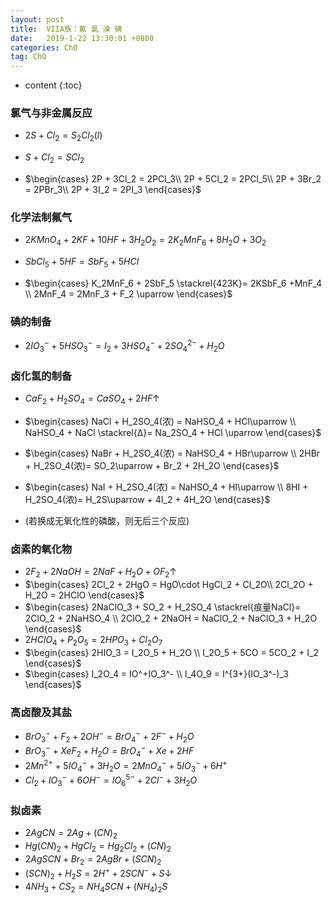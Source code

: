 ```yaml
---
layout: post
title:  VIIA族：氟 氯 溴 碘
date:   2019-1-22 13:30:01 +0800
categories: ChO
tag: ChO
---
```


* content
{:toc}


### 氯气与非金属反应

* $2S + Cl_2 = S_2Cl_2(l)$

* $S + Cl_2 = SCl_2​$

* $\begin{cases}
  2P + 3Cl_2 = 2PCl_3\\
  2P + 5Cl_2 = 2PCl_5\\
  2P + 3Br_2 = 2PBr_3\\
  2P + 3I_2 = 2PI_3
  \end{cases}​$

### 化学法制氟气

* $2KMnO_4 + 2KF +10HF +3H_2O_2 = 2K_2MnF_6 + 8H_2O + 3O_2$

* $SbCl_5 + 5HF = SbF_5 + 5HCl$

* $\begin{cases}
  K_2MnF_6 + 2SbF_5 \stackrel{423K}= 2KSbF_6 +MnF_4 \\
  2MnF_4 = 2MnF_3 + F_2 \uparrow
  \end{cases}​$

### 碘的制备

* $2IO_3^- + 5HSO_3^- = I_2 + 3HSO_4^- + 2SO_4^{2-}  + H_2O$

### 卤化氢的制备

* $CaF_2 + H_2SO_4 = CaSO_4 + 2HF \uparrow$
* $\begin{cases} NaCl + H_2SO_4(浓) = NaHSO_4 + HCl\uparrow \\ NaHSO_4 + NaCl \stackrel{Δ}= Na_2SO_4 + HCl \uparrow \end{cases}$
* $\begin{cases} NaBr + H_2SO_4(浓) = NaHSO_4 + HBr\uparrow \\ 2HBr + H_2SO_4(浓)= SO_2\uparrow + Br_2 + 2H_2O \end{cases}​$
* $\begin{cases} NaI + H_2SO_4(浓) = NaHSO_4 + HI\uparrow \\ 8HI + H_2SO_4(浓)= H_2S\uparrow + 4I_2 + 4H_2O \end{cases}​$

* (若换成无氧化性的磷酸，则无后三个反应)

### 卤素的氧化物

* $2F_2 + 2NaOH = 2NaF + H_2O + OF_2 \uparrow$
* $\begin{cases} 2Cl_2 + 2HgO = HgO\cdot HgCl_2 + Cl_2O\\ 2Cl_2O + H_2O = 2HClO \end{cases}​$
* $\begin{cases} 2NaClO_3 + SO_2 + H_2SO_4 \stackrel{痕量NaCl}= 2ClO_2 + 2NaHSO_4 \\ 2ClO_2 + 2NaOH = NaClO_2 + NaClO_3 + H_2O \end{cases}​$
* $2HClO_4 + P_2O_5 = 2HPO_3 + Cl_2O_7$
* $\begin{cases} 2HIO_3 = I_2O_5 + H_2O \\ I_2O_5 + 5CO = 5CO_2 + I_2 \end{cases}$
* $\begin{cases} I_2O_4 = IO^+IO_3^- \\ I_4O_9 = I^{3+}(IO_3^-)_3 \end{cases}$

### 高卤酸及其盐

* $BrO_3^- + F_2 + 2OH^- = BrO_4^- + 2F^- + H_2O$
* $BrO_3^- + XeF_2 + H_2O = BrO_4^- + Xe + 2HF$
* $2Mn^{2+} + 5IO_4^- + 3H_2O = 2MnO_4^- + 5IO_3^- + 6H^+$
* $Cl_2 + IO_3^- + 6OH^- = IO_6^{5-} + 2Cl^- + 3H_2O$

### 拟卤素

* $2AgCN = 2Ag + (CN)_2$
* $Hg(CN)_2 + HgCl_2 = Hg_2Cl_2 + (CN)_2$
* $2AgSCN + Br_2 = 2AgBr + (SCN)_2$
* $(SCN)_2 + H_2S = 2H^+ + 2SCN^- + S \downarrow$
* $4NH_3 + CS_2 = NH_4SCN + (NH_4)_2S$

